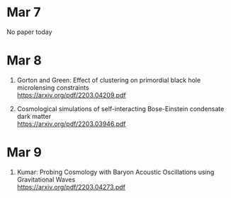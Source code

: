 # Mar 7
No paper today

# Mar 8
1. Gorton and Green: Effect of clustering on primordial black hole microlensing constraints \
https://arxiv.org/pdf/2203.04209.pdf

2. Cosmological simulations of self-interacting Bose-Einstein condensate dark matter \
https://arxiv.org/pdf/2203.03946.pdf

# Mar 9
1. Kumar: Probing Cosmology with Baryon Acoustic Oscillations using Gravitational Waves \
https://arxiv.org/pdf/2203.04273.pdf
